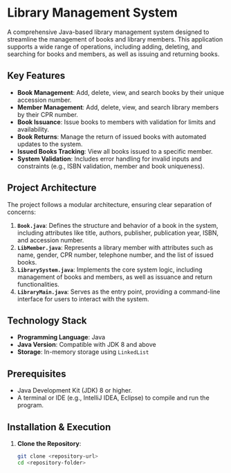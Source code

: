 # Library Management System

A comprehensive Java-based library management system designed to streamline the management of books and library members. This application supports a wide range of operations, including adding, deleting, and searching for books and members, as well as issuing and returning books.

## Key Features

- **Book Management**: Add, delete, view, and search books by their unique accession number.
- **Member Management**: Add, delete, view, and search library members by their CPR number.
- **Book Issuance**: Issue books to members with validation for limits and availability.
- **Book Returns**: Manage the return of issued books with automated updates to the system.
- **Issued Books Tracking**: View all books issued to a specific member.
- **System Validation**: Includes error handling for invalid inputs and constraints (e.g., ISBN validation, member and book uniqueness).

## Project Architecture

The project follows a modular architecture, ensuring clear separation of concerns:

1. **`Book.java`**: Defines the structure and behavior of a book in the system, including attributes like title, authors, publisher, publication year, ISBN, and accession number.
2. **`LibMember.java`**: Represents a library member with attributes such as name, gender, CPR number, telephone number, and the list of issued books.
3. **`LibrarySystem.java`**: Implements the core system logic, including management of books and members, as well as issuance and return functionalities.
4. **`LibraryMain.java`**: Serves as the entry point, providing a command-line interface for users to interact with the system.

## Technology Stack

- **Programming Language**: Java
- **Java Version**: Compatible with JDK 8 and above
- **Storage**: In-memory storage using `LinkedList`

## Prerequisites

- Java Development Kit (JDK) 8 or higher.
- A terminal or IDE (e.g., IntelliJ IDEA, Eclipse) to compile and run the program.

## Installation & Execution

1. **Clone the Repository**:
   ```bash
   git clone <repository-url>
   cd <repository-folder>
